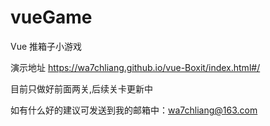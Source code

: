 # vueGame
Vue 推箱子小游戏

演示地址 https://wa7chliang.github.io/vue-Boxit/index.html#/

目前只做好前面两关,后续关卡更新中

如有什么好的建议可发送到我的邮箱中：wa7chliang@163.com
